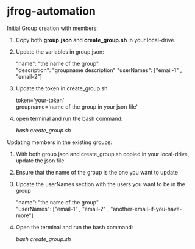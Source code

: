# jfrog-automation

Initial Group creation with members:
 1. Copy both **group.json** and **create_group.sh** in your local-drive.
 2. Update the variables in group.json:
 
      "name":  "the name of the group"         
      "description": "groupname description"
      "userNames": ["email-1" , "email-2"]
 3. Update the token in create_group.sh

      token='your-token'   
      groupname='name of the group in your json file' 
  
 4. open terminal and run the bash command:
 
    _bash create_group.sh_
  
  
  
  
Updating members in the existing groups:
  1. With both group.json and create_group.sh copied in your local-drive, update the json file.
  2. Ensure that the name of the group is the one you want to update
  3. Update the userNames section with the users you want to be in the group
 
      "name":  "the name of the group"     
      "userNames": ["email-1" , "email-2" , "another-email-if-you-have-more"]
  
  5. Open the terminal and run the bash command:
  
       _bash create_group.sh_

